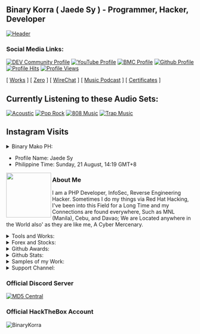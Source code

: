 ## Binary Korra ( Jaede Sy ) - Programmer, Hacker, Developer

[![Header](http://amberstonelib.herokuapp.com/cdn/icons/animation/light/beta)](https://github.com/binarykorra)

### Social Media Links:

[![DEV Community Profile](https://img.shields.io/badge/DEV-%23000000.svg?&style=flat-square&logo=dev.to&logoColor=black)](https://dev.to/binarykorra)
[![YouTube Profile](https://img.shields.io/badge/YouTube-%23FF0000.svg?&style=flat-square&logo=youtube&logoColor=black)](https://www.youtube.com/channel/UCYbraPQtWy2k-2xGiLzl5WA)
[![BMC Profile](https://img.shields.io/badge/BuyMeaCoffee-%23FFDD00.svg?&style=flat-square&logo=buy-me-a-coffee&logoColor=black)](https://bmc.xyz/binarykorra)
[![Github Profile](https://img.shields.io/badge/GitHub-100000?style=flat-square&logo=github&logoColor=black)](https://github.com/binarykorra)
[![Profile Hits](https://hits.seeyoufarm.com/api/count/incr/badge.svg?url=https://github.com/binarykorra/hit-counter&title=Page+Requests&edge_flat=true)](https://github.com/binarykorra)
[![Profile Views](https://komarev.com/ghpvc/?username=binarykorra&label=Github+Profile+Views&edge_flat=true)](https://github.com/binarykorra)


[ [Works](http://binarykorra.github.io/binarykorra/works) ] [ [Zero](http://binarykorra.github.io/binarykorra/zero) ] [ [WireChat](http://binarykorra.github.io/binarykorra/wirechat) ] [ [Music Podcast](http://binarykorra.github.io/binarykorra/music) ] [ [Certificates](http://binarykorra.github.io/binarykorra/certificates) ]

## Currently Listening to these Audio Sets:
[![Acoustic](https://img.shields.io/badge/Acoustic-%231DB954.svg?&style=flat-square&logo=spotify&logoColor=white)](https://github.com/binarykorra)
[![Pop Rock](https://img.shields.io/badge/Pop%20Rock-%231DB954.svg?&style=flat-square&logo=spotify&logoColor=white)](https://github.com/binarykorra)
[![808 Music](https://img.shields.io/badge/808%20Music-%231DB954.svg?&style=flat-square&logo=spotify&logoColor=white)](https://github.com/binarykorra)
[![Trap Music](https://img.shields.io/badge/Trap%20Music-%231DB954.svg?&style=flat-square&logo=spotify&logoColor=white)](https://github.com/binarykorra)

## Instagram Visits

<details>
<summary>Binary Mako PH:</summary>
<p>
<img width="420" src="https:&#x2F;&#x2F;cdn1.dumpor.com&#x2F;view?q&#x3D;jEWO3YmN40DZpN3Xj52XmYUN5Q0NwMjN9U2bmEEVJJzcrpEa6lFNSR3VpxGZ5AFSIdleMJ1cDlVO44mSEFzbHBDTTpFdH9VOUF0XwATPo9mJ10yN9I2YjZSQBFUQCFkR5gTVQFUPtRWZmkHMtt2c4gVQrJ1QXBFSwRTNVxUPjh2bfNmbfZiNwETP0F2YfNmbfZSbvNmLtFmcnFGdz5WauR2YuETLzMmaz1CduVGdu92Yz1Ddo91Yu9lJwQjM4BDNyM3X1MTZfdGcq1CdzR2XhBTM44CMxgjLw4SNzEzY9AHdz9DciV2du42X4IzNyYzM4YTN4MTN4ADOwUTNfJDMzgjM2kDO3UDMyEjNx81M0ETO2kjN3IzL1ETL1gDOy4SM1Q3L29SbvNmLtFmcnFGdz5WauR2YuETLzMmaz1CduVGdu92Yz9yL6MHc0RHa"/>
<img width="420" src="https:&#x2F;&#x2F;cdn1.dumpor.com&#x2F;view?q&#x3D;%3D%3DwIhlzNmZDO9QWaz91Yu9lJykTQ2kDMzYTPl9mJBZkMLBlY3MmNhZWLjFlTGBVNvVFTfZzMFhVN6lUVflTRhZ3Va5UcotkS5kDVB9FMw0DavZSNtcTPiN2YmEUQBFkQBZUO4UFUB1TbkVmJlRmbwYWLYFENQFHcYhkcGVkVm1zYo92Xj52XmcDMx0DdhN2Xj52Xm02bj5SbhJ3ZhR3culmbkNmLx0yMjp2ctQnblRnbvN2c9QHafNmbfZCM0IDewQjMz9VNzU2XnBnatQ3ck9VYwEDOuATM44CMuUzMxMWPwR3c%2FAnYldnLu9VO2MjNxEDM4gTMzAzMwYzNxATOflTM3YDN2MzNzgDM2EDO08lN0ADN3AjN3IzL1ETL1gDOy4SM1Q3L29SbvNmLtFmcnFGdz5WauR2YuETLzMmaz1CduVGdu92Yz9yL6MHc0RHa"/>
<img width="420" src="https:&#x2F;&#x2F;cdn1.dumpor.com&#x2F;view?q&#x3D;jEWO3YmN40DZpN3Xj52XmYTODRDOwMjN9U2bmElNiJzdtUGZwQjW0NleOllZ5ZUS5VFNMVWRXVDdDN3R3h2R4F1SlRlSWJXLUF0XwATPo9mJ10yN9I2YjZSQBFUQCFkR5gTVQFUPtRWZm8kYkJjQtgVQwMGeSFWWTR3ZtEVPjh2bfNmbfZSMxETP0F2YfNmbfZSbvNmLtFmcnFGdz5WauR2YuETLzMmaz1CduVGdu92Yz1Ddo91Yu9lJwQjM4BDNyM3X1MTZfdGcq1CdzR2XhhDM14COwUjLw4yN0MWPwR3c%2FAnYldnLu9lNxkTNzQjM2QTM2EzNzYDO4UDNflTO1EDOzIDN3cTM5UjM18FO4kDN4AjN3IzL1ETL1gDOy4SM1Q3L29SbvNmLtFmcnFGdz5WauR2YuETLzMmaz1CduVGdu92Yz9yL6MHc0RHa"/>
<img width="420" src="https:&#x2F;&#x2F;cdn3.dumpor.com&#x2F;view?q&#x3D;%3DMSY5cjZ2gTPkl2cfNmbfZiR0ATM5AzM20TZvZyZ0F3coR1QkxkdzE0XQZXUyNneN1mWnNnYDBlTaVlMXN2aDlnWtMzbxUWLtQVQfBDM9g2bmUTL30jYjNmJBFUQBJUQGlDOVBVQ90GZlZyaSZXVr1CWBNmREZ1dJxWYtcHT9MGav91Yu9lJ2ATM9QXYj91Yu9lJt92Yu0WYydWY0Nnbp5GZj5SMtMzYqNXL05WZ052bjNXP0h2Xj52XmADNygHM0IzcfVTMl91ZwpWL0NHZfFGM4ATMuADOwEjLwUjLwMWPwR3c%2FcGcq5ibfZzM2MzM5MzNxIjMyYTNzMTN2EzX2AzN0kDO1YDMxMjM4AjM18VMxMzNzAzM3IzL1ETL1gDOy4SM1Q3L29SbvNmLtFmcnFGdz5WauR2YuETLzMmaz1CduVGdu92Yz9yL6MHc0RHa"/>
<img width="420" src="https:&#x2F;&#x2F;cdn3.dumpor.com&#x2F;view?q&#x3D;%3DMSY5cjZ2gTPkl2cfNmbfZSM2EzN4AzM20TZvZSUyRmbTJ1THdWRylzR4IUUPNUVndXNxllVUhzQyVXdF12TYpHTVtWOlB1afRVQfBDM9g2bmUTL30jYjNmJBFUQBJUQGlDOVBVQ90GZlZCRyIVQ01CWB9WdxoFcVpVNWVzU9MGav91Yu9lJwATM9QXYj91Yu9lJt92Yu0WYydWY0Nnbp5GZj5SMtMzYqNXL05WZ052bjNXP0h2Xj52XmADNygHM0IzcfVTMl91ZwpWL0NHZfFGMycjLwIzNuATOuAzY9AHdz9zZwpmLu9FM0kDNxMTM3YzMyIzN1kjM1ATMfhDNyYDOxETN2MDOxczMz8lN5UTM0QjN2IzL1ETL1gDOy4SM1Q3L29SbvNmLtFmcnFGdz5WauR2YuETLzMmaz1CduVGdu92Yz9yL6MHc0RHa"/>
<img width="420" src="https:&#x2F;&#x2F;cdn1.dumpor.com&#x2F;view?q&#x3D;%3D%3DwIhlzNmZDO9QWaz91Yu9lJDhzNxkDMzYTPl9mJnNDdQxEdsFndQtUW2lHeOhketUVTVhGVxhFcwQDSuJmcShHbtdEcEl0YUlDVB9FMw0DavZSNtcTPiN2YmEUQBFkQBZUO4UFUB1TbkVmJjF1SBxEOYF0YGtWUyolSqNlUr1zYo92Xj52XmEDMx0DdhN2Xj52Xm02bj5SbhJ3ZhR3culmbkNmLx0yMjp2ctQnblRnbvN2c9QHafNmbfZCM0IDewQjMz9VNxU2XnBnatQ3ck9VYxUDMx4SM1ATMuAjL0EzY9AHdz9zZwpmLu9VN0UjM0UjNycTO4QjN3ITO2IjMfNTOzMTMzEzNwQDOyUzMz8lNxEjN5UDN2IzL1ETL1gDOy4SM1Q3L29SbvNmLtFmcnFGdz5WauR2YuETLzMmaz1CduVGdu92Yz9yL6MHc0RHa"/>
</p>
</details>

* Profile Name: Jaede Sy
* Philippine Time: Sunday, 21 August, 14:19 GMT+8

<a href="https://github.com/binarykorra" rel="nofollow">
  <img align="left" width="120" height="120" src="https://github.com/binarykorra.png">
</a>

### About Me
I am a PHP Developer, InfoSec, Reverse Engineering Hacker. Sometimes I do my things via Red Hat Hacking, I've been into this Field for a Long Time and my Connections are found everywhere, Such as MNL (Manila), Cebu, and Davao; We are Located anywhere in the World also' as they are like me, A Cyber Mercenary.


<details>
<summary>Tools and Works:</summary>

* [ [Corsair CSS Text Portrait Generator](https://corsair.technicalgeek.ml/) ]
  
* [ [Nova TTS / Audio Blogs Generator](https://nova.technicalgeek.ml/) ]
  
</details>

<details>
<summary>Forex and Stocks:</summary>

* [ [NAVPU Calculator](https://tools.technicalgeek.ml/calculator/navpu) ]
  
* [ [ALFM BPI / GInvest Calculator](https://tools.technicalgeek.ml/calculator/alfmcalc) ]
  
* [ [Charge Calculator](https://tools.technicalgeek.ml/calculator/charge) ]
  
* [ [Commission Calculator](https://tools.technicalgeek.ml/calculator/commission) ]
  
* [ [Hashrate Calculator](https://tools.technicalgeek.ml/calculator/hashrate) ]
  
* [ [CPM (Click per Minute) Calculator](https://tools.technicalgeek.ml/calculator/cpm) ]

* [ [Simple Interest Calculator](https://tools.technicalgeek.ml/calculator/si) ]
  
* [ [Store Debt Calculator](https://tools.technicalgeek.ml/calculator/debt) ]
  
* [ [Age Calculator](https://tools.technicalgeek.ml/calculator/age) ]
  
* [ [Whitepaper Beta](https://tools.technicalgeek.ml/whitepaper) ]

* Password for the Whitepaper is "whitepaper", all small letters.

</details>

<details>
<summary>Github Awards:</summary>

[![trophy](https://github-profile-trophy.vercel.app/?username=binarykorra)](https://github.com/binarykorra)

</details>

<details>
<summary>Github Stats:</summary>

[![stats](https://github-readme-stats.vercel.app/api?username=binarykorra)](https://github.com/binarykorra)
  
[![languages](https://github-readme-stats.vercel.app/api/top-langs/?username=binarykorra)](https://github.com/binarykorra)

</details>

<details>
<summary>Samples of my Work:</summary>

### Compilations of Facebook Hacks and Tricks
* [ [Facebook Profile Lock](https://www.github.com/binarykorra/profilelock.fb) ]
* [ [Facebook Profile Guard](https://www.github.com/binarykorra/profileguard.fb) ]

### Compilations of my Web Dev Works
* [ [Amberstone CSS](https://www.github.com/binarykorra/amberstone.css) ]
* [ [Spotify Podcast](https://www.github.com/binarykorra/spotify.podcast) ]
* [ [Heroku Pages](https://github.com/binarykorra/maintenance_mode) ]
* [ [ Image Cropping Tool ](https://github.com/binarykorra/imagecropping.tool)]
* [ [ CSS Text Portrait Generator ](https://github.com/binarykorra/corsair.tg)]

### Compilations of my Cyber Security works (InfoSec):
* [ [ Rabbit Hole Algorithm ](https://github.com/binarykorra/rabbit.hole)]
* [ [ Raspberry Pi - Samba Server ](https://github.com/binarykorra/RPiSambaServer.sh)]
* [ [ C Lang-based Application Binary Interface ](https://github.com/binarykorra/CABI) ]
  
### Compilations of SEI-120G (Black/White) Configs
* [ [SEI-120G Repository](https://www.github.com/binarykorra/SEI-120G) ]

### Compilations of PHP-Developer Tools
* [ [PHP-Dev Repository](https://www.github.com/binarykorra/php-dev) ]

### Compilations of W3C - HTML5 Elements
* [ [HTML5 Elements - Repo](https://www.github.com/binarykorra/html5.elements) ]

Alternative

* [ [HTML5 Elements - Gist](https://gist.github.com/binarykorra/0a76edf863877caba444a2e57d1a9e28) ]


### Compilations of Audio-webkit Gist
* [ [Audio-webkit Elements - Gist](https://gist.github.com/binarykorra/508b05eb4b58a378c850cbe0463d3e68) ]

</details>

<details>
<summary>Support Channel:</summary>

* GCash: 09225205353
* Paypal: digitalshadow@icloud.com
* Payoneer: digitalshadow@icloud.com
* Skrill: digitalshadow@icloud.com
* Email: binarykorra@icloud.com
* Contact Number: 09225205353
* [ [Chat Support](https://github.com/binarykorra/binarykorra/issues) ]

### Copyright since ( 2019 )
( C ) - [BinaryKorra](https://github.com/binarykorra), 09225205353

</details>

### Official Discord Server

[ ![MD5 Central](https://discordapp.com/api/guilds/953149401428275211/widget.png?style=banner2) ](https://dsc.gg/itdenphilippines)

### Official HackTheBox Account

![BinaryKorra](https://www.hackthebox.eu/badge/image/529594)
